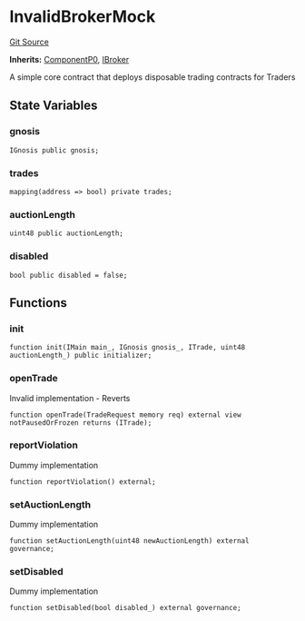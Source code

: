 # InvalidBrokerMock
[Git Source](https://github.com/larrythecucumber321/protocol/blob/0e60393685a4ae7994ac986273cdfa4cf9c069ed/contracts/plugins/mocks/InvalidBrokerMock.sol)

**Inherits:**
[ComponentP0](/tools/docgen/src/contracts/p0/mixins/Component.sol/abstract.ComponentP0.md), [IBroker](/tools/docgen/src/contracts/interfaces/IBroker.sol/interface.IBroker.md)

A simple core contract that deploys disposable trading contracts for Traders


## State Variables
### gnosis

```solidity
IGnosis public gnosis;
```


### trades

```solidity
mapping(address => bool) private trades;
```


### auctionLength

```solidity
uint48 public auctionLength;
```


### disabled

```solidity
bool public disabled = false;
```


## Functions
### init


```solidity
function init(IMain main_, IGnosis gnosis_, ITrade, uint48 auctionLength_) public initializer;
```

### openTrade

Invalid implementation - Reverts


```solidity
function openTrade(TradeRequest memory req) external view notPausedOrFrozen returns (ITrade);
```

### reportViolation

Dummy implementation


```solidity
function reportViolation() external;
```

### setAuctionLength

Dummy implementation


```solidity
function setAuctionLength(uint48 newAuctionLength) external governance;
```

### setDisabled

Dummy implementation


```solidity
function setDisabled(bool disabled_) external governance;
```

